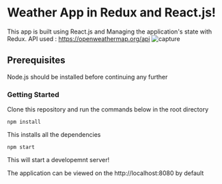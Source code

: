 # Weather App in Redux and React.js!

This app is built using React.js and Managing the application's state with Redux.
API used : https://openweathermap.org/api
![capture](https://user-images.githubusercontent.com/36865844/47579310-dee31a00-d94b-11e8-84c1-b1e6bc29092d.PNG)

## Prerequisites
Node.js should be installed before continuing any further
### Getting Started
Clone this repository and run the commands below in the root directory
```
npm install
```
This installs all the dependencies

```
npm start
```
This will start a developemnt server!

The application can be viewed on the http://localhost:8080 by default
